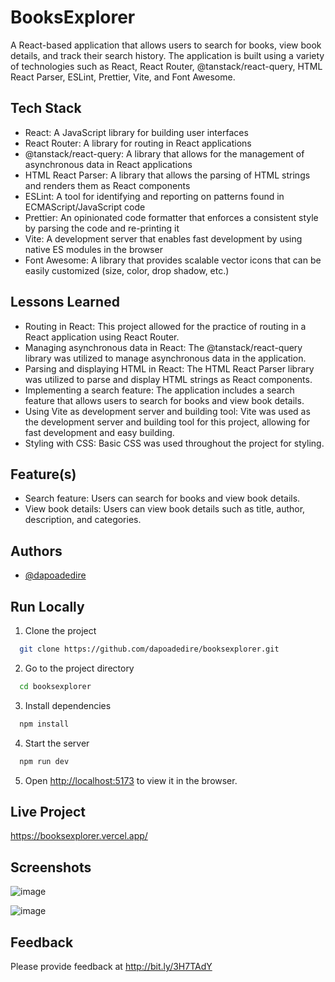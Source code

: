 # BooksExplorer

A React-based application that allows users to search for books, view book details, and track their search history. The application is built using a variety of technologies such as React, React Router, @tanstack/react-query, HTML React Parser, ESLint, Prettier, Vite, and Font Awesome.

## Tech Stack
- React: A JavaScript library for building user interfaces
- React Router: A library for routing in React applications
- @tanstack/react-query: A library that allows for the management of asynchronous data in React applications
- HTML React Parser: A library that allows the parsing of HTML strings and renders them as React components
- ESLint: A tool for identifying and reporting on patterns found in ECMAScript/JavaScript code
- Prettier: An opinionated code formatter that enforces a consistent style by parsing the code and re-printing it
- Vite: A development server that enables fast development by using native ES modules in the browser
- Font Awesome: A library that provides scalable vector icons that can be easily customized (size, color, drop shadow, etc.)

## Lessons Learned
- Routing in React: This project allowed for the practice of routing in a React application using React Router.
- Managing asynchronous data in React: The @tanstack/react-query library was utilized to manage asynchronous data in the application.
- Parsing and displaying HTML in React: The HTML React Parser library was utilized to parse and display HTML strings as React components.
- Implementing a search feature: The application includes a search feature that allows users to search for books and view book details.
- Using Vite as development server and building tool: Vite was used as the development server and building tool for this project, allowing for fast development and easy building.
- Styling with CSS: Basic CSS was used throughout the project for styling.

## Feature(s)

- Search feature: Users can search for books and view book details.
- View book details: Users can view book details such as title, author, description, and categories.





## Authors

- [@dapoadedire](https://www.github.com/dapoadedire)

## Run Locally

1. Clone the project

```bash
  git clone https://github.com/dapoadedire/booksexplorer.git
```

2. Go to the project directory

```bash
  cd booksexplorer
```

3. Install dependencies

```bash
  npm install
```

4. Start the server

```bash
  npm run dev
```

5. Open <http://localhost:5173> to view it in the browser.

## Live Project

<https://booksexplorer.vercel.app/>

## Screenshots
![image](https://user-images.githubusercontent.com/95668340/212999037-5988d66c-46ae-48dc-8220-85f8b5473654.png)

![image](https://user-images.githubusercontent.com/95668340/212999115-e25efa16-e201-4576-97ca-0bbcdc1f0c00.png)


## Feedback

Please provide feedback at <http://bit.ly/3H7TAdY>
